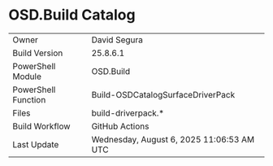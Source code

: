 ﻿# OSD.Build Catalog

| | |
|-|-|
| Owner | David Segura |
| Build Version | 25.8.6.1 |
| PowerShell Module | OSD.Build |
| PowerShell Function | Build-OSDCatalogSurfaceDriverPack |
| Files | build-driverpack.* |
| Build Workflow | GitHub Actions |
| Last Update | Wednesday, August 6, 2025 11:06:53 AM UTC |

